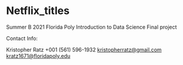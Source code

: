# Netflix_titles
Summer B 2021 Florida Poly Introduction to Data Science Final project


Contact Info:

Kristopher Ratz
+001 (561) 596-1932
kristopherratz@gmail.com
kratz1671@floridapoly.edu
